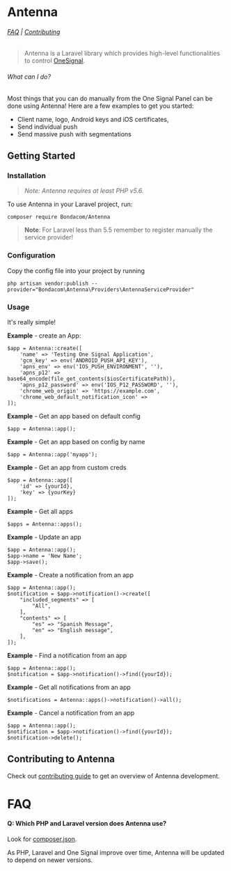 # Antenna

###### [FAQ](#faq) | [Contributing](https://github.com/bondacom/Antenna/blob/master/CONTRIBUTING.md)

> Antenna is a Laravel library which provides high-level functionalities to control [OneSignal](https://onesignal.com).

###### What can I do?

Most things that you can do manually from the One Signal Panel can be done using Antenna! Here are a few examples to get you started:

* Client name, logo, Android keys and iOS certificates, 
* Send individual push
* Send massive push with segmentations

## Getting Started

### Installation

> *Note: Antenna requires at least PHP v5.6.*

To use Antenna in your Laravel project, run:
```
composer require Bondacom/Antenna
```

> **Note**: For Laravel less than 5.5 remember to register manually the service provider!

### Configuration
Copy the config file into your project by running
```
php artisan vendor:publish --provider="Bondacom\Antenna\Providers\AntennaServiceProvider"
```

### Usage

It's really simple!

**Example** - create an App:

```
$app = Antenna::create([
    'name' => 'Testing One Signal Application',
    'gcm_key' => env('ANDROID_PUSH_API_KEY'),
    'apns_env' => env('IOS_PUSH_ENVIRONMENT', ''),
    'apns_p12' => base64_encode(file_get_contents($iosCertificatePath)),
    'apns_p12_password' => env('IOS_P12_PASSWORD', ''),
    'chrome_web_origin' => 'https://example.com',
    'chrome_web_default_notification_icon' =>
]);
```

**Example** - Get an app based on default config

```
$app = Antenna::app();
```

**Example** - Get an app based on config by name

```
$app = Antenna::app('myapp');
```

**Example** - Get an app from custom creds

```
$app = Antenna::app([
    'id' => {yourId},
    'key' => {yourKey}
]);
```

**Example** - Get all apps

```
$apps = Antenna::apps();
```

**Example** - Update an app

```
$app = Antenna::app();
$app->name = 'New Name';
$app->save();
```

**Example** - Create a notification from an app

```
$app = Antenna::app();
$notification = $app->notification()->create([
    "included_segments" => [
        "All",
    ],
    "contents" => [
        "es" => "Spanish Message",
        "en" => "English message",
    ],
]);
```

**Example** - Find a notification from an app

```
$app = Antenna::app();
$notification = $app->notification()->find({yourId});
```

**Example** - Get all notifications from an app

```
$notifications = Antenna::apps()->notification()->all();
```

**Example** - Cancel a notification from an app

```
$app = Antenna::app();
$notification = $app->notification()->find({yourId});
$notification->delete();
```


## Contributing to Antenna

Check out [contributing guide](https://github.com/bondacom/Antenna/blob/master/CONTRIBUTING.md) to get an overview of Antenna development.

# FAQ

#### Q: Which PHP and Laravel version does Antenna use?

Look for [composer.json](https://github.com/bondacom/Antenna/blob/master/composer.json).

As PHP, Laravel and One Signal improve over time, Antenna will be updated to depend on newer versions.